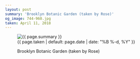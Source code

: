 ```yaml
---
layout: post
summary: 'Brooklyn Botanic Garden (taken by Rose)'
og_image: 744-960.jpg
taken: April 11, 2018
---
```


<figure class="post">
 <img alt="{{ page.summary }}" sizes="(min-width: 700px) 50vw, calc(100vw - 2rem)" src="{{ site.assets_url }}/744-480.jpg" srcset="{{ site.assets_url }}/744-240.jpg 240w, {{ site.assets_url }}/744-480.jpg 480w, {{ site.assets_url }}/744-720.jpg 720w, {{ site.assets_url }}/744-960.jpg 960w"/>
 <figcaption>
  <time>
   {{ page.taken | default: page.date | date: "%B %-d, %Y" }}
  </time>
  <p>
   Brooklyn Botanic Garden (taken by Rose)
  </p>
 </figcaption>
</figure>
